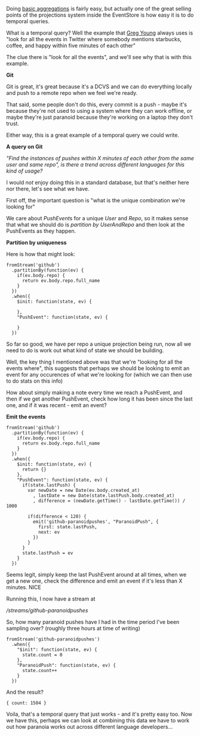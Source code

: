 Doing [basic aggregations](/entries/evented-github-adventure---who-writes-the-sweariest-commit-messages.html) is fairly easy, but actually one of the great selling points of the projections system inside the EventStore is how easy it is to do temporal queries.

What is a temporal query? Well the example that [Greg Young](http://twitter.com/gregyoung) always uses is "look for all the events in Twitter where somebody mentions starbucks, coffee, and happy within five minutes of each other"

The clue there is "look for all the events", and we'll see why that is with this example.


**Git**

Git is great, it's great because it's a DCVS and we can do everything locally and push to a remote repo when we feel we're ready.

That said, some people don't do this, every commit is a push - maybe it's because they're not used to using a system where they can work offline, or maybe they're just paranoid because they're working on a laptop they don't trust.

Either way, this is a great example of a temporal query we could write.

**A query on Git**

*"Find the instances of pushes within X minutes of each other from the same user and same repo", is there a trend across different languages for this kind of usage?*

I would *not* enjoy doing this in a standard database, but that's neither here nor there, let's see what we have.

First off, the important question is "what is the unique combination we're looking for"

We care about *PushEvent*s for a unique *User* and *Repo*, so it makes sense that what we should do is *partition by UserAndRepo* and then look at the PushEvents as they happen.

**Partition by uniqueness**

Here is how that might look:

    fromStream('github')
      .partitionBy(function(ev) {
        if(ev.body.repo) {
          return ev.body.repo.full_name
        }
      })
      .when({
        $init: function(state, ev) {

        },
        "PushEvent": function(state, ev) {

        }
      })

So far so good, we have per repo a unique projection being run, now all we need to do is work out what kind of state we should be building.

Well, the key thing I mentioned above was that we're "looking for all the events where", this suggests that perhaps we should be looking to emit an event for any occurences of what we're looking for (which we can then use to do stats on this info)

How about simply making a note every time we reach a PushEvent, and then if we get another PushEvent, check how long it has been since the last one, and if it was recent - emit an event?

**Emit the events**

    fromStream('github')
      .partitionBy(function(ev) {
        if(ev.body.repo) {
          return ev.body.repo.full_name
        }
      })
      .when({
        $init: function(state, ev) {
          return {}
        },
        "PushEvent": function(state, ev) {
          if(state.lastPush) {
            var newDate = new Date(ev.body.created_at)
              , lastDate = new Date(state.lastPush.body.created_at)
              , difference = (newDate.getTime() - lastDate.getTime()) / 1000

            if(difference < 120) {
              emit('github-paranoidpushes', "ParanoidPush", {
                first: state.lastPush,
                next: ev
              })
            }
          }
          state.lastPush = ev
        }
      })

Seems legit, simply keep the last PushEvent around at all times, when we get a new one, check the difference and emit an event if it's less than X minutes. NICE

Running this, I now have a stream at 

*/streams/github-paranoidpushes* 

So, how many paranoid pushes have I had in the time period I've been sampling over? (roughly three hours at time of writing)


    fromStream('github-paranoidpushes')
      .when({
        "$init": function(state, ev) {
          state.count = 0
        },
        "ParanoidPush": function(state, ev) {
          state.count++
        }
      })

And the result?

    { count: 1504 }


Voila, that's a temporal query that just works - and it's pretty easy too. Now we have this, perhaps we can look at combining this data we have to work out how paranoia works out across different language developers...
    


